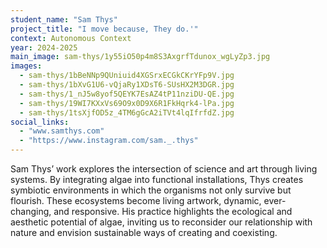 ```yaml
---
student_name: "Sam Thys"
project_title: "I move because, They do.'"
context: Autonomous Context
year: 2024-2025
main_image: sam-thys/1y55iO50p4m8S3AxgrfTdunox_wgLyZp3.jpg
images:
  - sam-thys/1bBeNNp9QUniuid4XGSrxECGkCKrYFp9V.jpg
  - sam-thys/1bXvG1U6-vQjaRy1XDsT6-SUsHX2M3DGR.jpg
  - sam-thys/1_nJ5w8yof5QEYK7EsAZ4tP11nziDU-QE.jpg
  - sam-thys/19WI7KXxVs69O9x0D9X6R1FkHqrk4-lPa.jpg
  - sam-thys/1tsXjfOD5z_4TM6gGcA2iTVt4lqIfrfdZ.jpg
social_links:
  - "www.samthys.com"
  - "https://www.instagram.com/sam._.thys"
---
```

Sam Thys’ work explores the intersection of science and art through living systems. By integrating algae into functional installations, Thys creates symbiotic environments in which the organisms not only survive but flourish. These ecosystems become living artwork, dynamic, ever-changing, and responsive. His practice highlights the ecological and aesthetic potential of algae, inviting us to reconsider our relationship with nature and envision sustainable ways of creating and coexisting.
